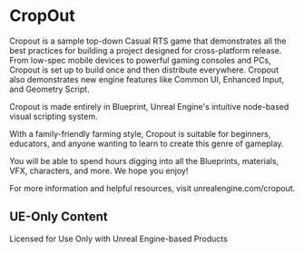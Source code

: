 # CropOut

Cropout is a sample top-down Casual RTS game that demonstrates all the best practices for building a project designed for cross-platform release. From low-spec mobile devices to powerful gaming consoles and PCs, Cropout is set up to build once and then distribute everywhere. Cropout also demonstrates new engine features like Common UI, Enhanced Input, and Geometry Script.

Cropout is made entirely in Blueprint, Unreal Engine's intuitive node-based visual scripting system.

With a family-friendly farming style, Cropout is suitable for beginners, educators, and anyone wanting to learn to create this genre of gameplay. 

You will be able to spend hours digging into all the Blueprints, materials, VFX, characters, and more. We hope you enjoy!

For more information and helpful resources, visit unrealengine.com/cropout.

## UE-Only Content 
Licensed for Use Only with Unreal Engine-based Products
